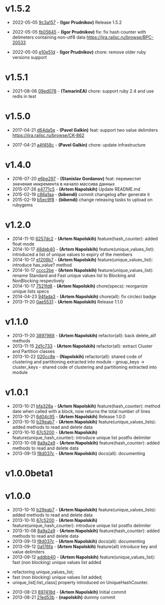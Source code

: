 # v1.5.2

* 2022-05-05 [9c3a157](../../commit/9c3a157) - __(Igor Prudnikov)__ Release 1.5.2 
* 2022-05-05 [fb05645](../../commit/fb05645) - __(Igor Prudnikov)__ fix: fix hash counter with delimeters containing non-utf8 data 
https://jira.railsc.ru/browse/BPC-20533

* 2022-05-05 [e10e51d](../../commit/e10e51d) - __(Igor Prudnikov)__ chore: remove older ruby versions support 

# v1.5.1

* 2021-08-06 [09ed078](../../commit/09ed078) - __(TamarinEA)__ chore: support ruby 2.4 and use redis in test 

# v1.5.0

* 2017-04-21 [d64da5e](../../commit/d64da5e) - __(Pavel Galkin)__ feat: support two value delimiters 
https://jira.railsc.ru/browse/CK-862

* 2017-04-21 [a4f458c](../../commit/a4f458c) - __(Pavel Galkin)__ chore: update infrastructure 

# v1.4.0

* 2016-07-20 [e6be297](../../commit/e6be297) - __(Stanislav Gordanov)__ feat: переместит значение инкремента в начало массива данных 
* 2015-07-26 [e4771c5](../../commit/e4771c5) - __(Artem Napolskih)__ Update README.md 
* 2015-02-19 [c86a1aa](../../commit/c86a1aa) - __(bibendi)__ commit changelog after generate it 
* 2015-02-19 [b5ec9f8](../../commit/b5ec9f8) - __(bibendi)__ change releasing tasks to upload on rubygems 

# v1.2.0

* 2014-11-10 [6257dc2](../../commit/6257dc2) - __(Artem Napolskih)__ feature(hash_counter): added float mode 
* 2014-10-17 [48deb40](../../commit/48deb40) - __(Artem Napolskih)__ feature(unique_values_list): introduced a list of unique values to expiry of the members 
* 2014-10-17 [e1206b7](../../commit/e1206b7) - __(Artem Napolskih)__ feature(unique_values_list): introduce has_value? method 
* 2014-10-17 [cccc2be](../../commit/cccc2be) - __(Artem Napolskih)__ feature(unique_values_list): rename Standard and Fast unique values list to Blocking and NonBlocking respectively 
* 2014-10-17 [7521fd8](../../commit/7521fd8) - __(Artem Napolskih)__ chore(specs): reorganize unique lists specs 
* 2014-04-23 [94fada3](../../commit/94fada3) - __(Artem Napolskih)__ chore(all): fix circleci badge 
* 2013-11-20 [0ae5531](../../commit/0ae5531) - __(Artem Napolskih)__ Release 1.1.0 

# v1.1.0

* 2013-11-20 [3897988](../../commit/3897988) - __(Artem Napolskih)__ refactor(all): back delete_all! methods 
* 2013-11-15 [2d1c733](../../commit/2d1c733) - __(Artem Napolskih)__ refactor(all): extract Cluster and Partition classes 
* 2013-10-22 [020cc8e](../../commit/020cc8e) - __(Napolskih)__ refactor(all): shared code of clustering and partitioning extracted into module - group_keys -> cluster_keys - shared code of clustering and partitioning extracted into module 

# v1.0.1

* 2013-10-21 [bfa328a](../../commit/bfa328a) - __(Artem Napolskih)__ feature(hash_counter): method date when called with a block, now returns the total number of lines 
* 2013-10-21 [6d04c95](../../commit/6d04c95) - __(Artem Napolskih)__ Release 1.0.0 
* 2013-10-10 [b29eab7](../../commit/b29eab7) - __(Artem Napolskih)__ feature(unique_values_lists): added methods to read and delete data 
* 2013-10-10 [67c5200](../../commit/67c5200) - __(Artem Napolskih)__ feature(unique_hash_counter): introduce unique list postfix delimiter 
* 2013-10-08 [8a9a2a9](../../commit/8a9a2a9) - __(Artem Napolskih)__ feature(hash_counter): added methods to read and delete data 
* 2013-09-13 [f8d037c](../../commit/f8d037c) - __(Artem Napolskih)__ docs(all): documenting 

# v1.0.0beta1

# v1.0.0

* 2013-10-10 [b29eab7](../../commit/b29eab7) - __(Artem Napolskih)__ feature(unique_values_lists): added methods to read and delete data 
* 2013-10-10 [67c5200](../../commit/67c5200) - __(Artem Napolskih)__ feature(unique_hash_counter): introduce unique list postfix delimiter 
* 2013-10-08 [8a9a2a9](../../commit/8a9a2a9) - __(Artem Napolskih)__ feature(hash_counter): added methods to read and delete data 
* 2013-09-13 [f8d037c](../../commit/f8d037c) - __(Artem Napolskih)__ docs(all): documenting 
* 2013-09-12 [0a176fa](../../commit/0a176fa) - __(Artem Napolskih)__ feature(all) introduce key and value delimiters 
* 2013-09-12 [addbb40](../../commit/addbb40) - __(Artem Napolskih)__ feature(unique_values_list): fast (non blocking) unique values list added 
- refactoring unique_values_list;
- fast (non blocking) unique values list added;
- unique_list[:list_class] property introduced on UniqueHashCounter.

* 2013-08-23 [897418d](../../commit/897418d) - __(Artem Napolskih)__ Initial commit 
* 2013-08-21 [21ed53b](../../commit/21ed53b) - __(napolskih)__ dummy commit 
